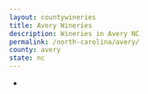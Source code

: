 ```yaml
---
layout: countywineries
title: Avery Wineries
description: Wineries in Avery NC
permalink: /north-carolina/avery/
county: avery
state: nc
---
```

-
